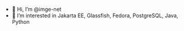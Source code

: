 - 👋 Hi, I’m @imge-net
- 👀 I’m interested in Jakarta EE, Glassfish, Fedora, PostgreSQL, Java, Python
